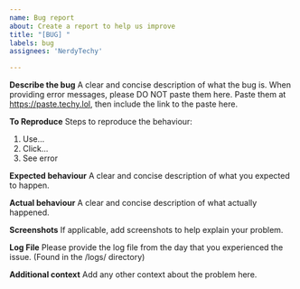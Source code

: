 ```yaml
---
name: Bug report
about: Create a report to help us improve
title: "[BUG] "
labels: bug
assignees: 'NerdyTechy'

---
```


**Describe the bug**
A clear and concise description of what the bug is. When providing error messages, please DO NOT paste them here. Paste them at https://paste.techy.lol, then include the link to the paste here.

**To Reproduce**
Steps to reproduce the behaviour:
1. Use...
2. Click...
4. See error

**Expected behaviour**
A clear and concise description of what you expected to happen.

**Actual behaviour**
A clear and concise description of what actually happened.

**Screenshots**
If applicable, add screenshots to help explain your problem.

**Log File**
Please provide the log file from the day that you experienced the issue. (Found in the /logs/ directory)

**Additional context**
Add any other context about the problem here.
